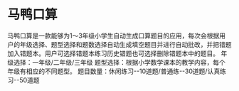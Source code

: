 # 马鸭口算
马鸭口算是一款能够为1～3年级小学生自动生成口算题目的应用，每次会根据用户的年级选择、题型选择和题数选择自动生成填空题目并进行自动批改，并把错题加入错题本。用户可选择错题本练习历史错题也可选择删除错题本中的题目。
年级选择：一年级/二年级/三年级
题型选择：根据小学数学课本的教学内容，每个年级有相应的不同题型。
题目数量：休闲练习--10道题/普通练--30道题/认真练习--50道题